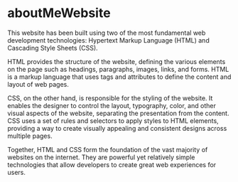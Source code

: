 # aboutMeWebsite
This website has been built using two of the most fundamental web development technologies: Hypertext Markup Language (HTML) and Cascading Style Sheets (CSS).

HTML provides the structure of the website, defining the various elements on the page such as headings, paragraphs, images, links, and forms. HTML is a markup language that uses tags and attributes to define the content and layout of web pages.

CSS, on the other hand, is responsible for the styling of the website. It enables the designer to control the layout, typography, color, and other visual aspects of the website, separating the presentation from the content. CSS uses a set of rules and selectors to apply styles to HTML elements, providing a way to create visually appealing and consistent designs across multiple pages.

Together, HTML and CSS form the foundation of the vast majority of websites on the internet. They are powerful yet relatively simple technologies that allow developers to create great web experiences for users.
